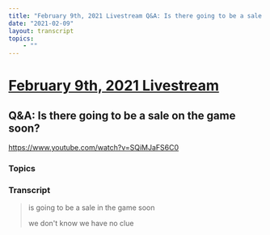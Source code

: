 ```yaml
---
title: "February 9th, 2021 Livestream Q&A: Is there going to be a sale on the game soon?"
date: "2021-02-09"
layout: transcript
topics:
    - ""
---
```

# [February 9th, 2021 Livestream](../2021-02-09.md)
## Q&A: Is there going to be a sale on the game soon?
https://www.youtube.com/watch?v=SQiMJaFS6C0

### Topics


### Transcript

> is going to be a sale in the game soon
>
> we don't know we have no clue
